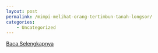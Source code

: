 ```yaml
---
layout: post
permalink: /mimpi-melihat-orang-tertimbun-tanah-longsor/
categories:
    - Uncategorized
---
```


[Baca Selengkapnya](/06)